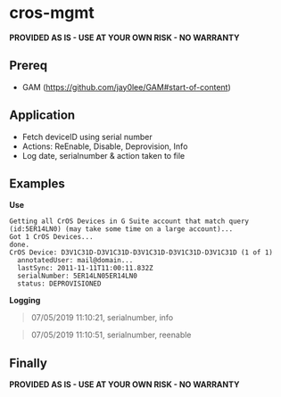 # cros-mgmt

**PROVIDED AS IS - USE AT YOUR OWN RISK - NO WARRANTY**

## Prereq
* GAM (https://github.com/jay0lee/GAM#start-of-content) 

## Application
* Fetch deviceID using serial number
* Actions: ReEnable, Disable, Deprovision, Info
* Log date, serialnumber & action taken to file

## Examples
**Use**
```PS
Getting all CrOS Devices in G Suite account that match query (id:5ER14LN0) (may take some time on a large account)...
Got 1 CrOS Devices...
done.
CrOS Device: D3V1C31D-D3V1C31D-D3V1C31D-D3V1C31D-D3V1C31D (1 of 1)
  annotatedUser: mail@domain...
  lastSync: 2011-11-11T11:00:11.832Z
  serialNumber: 5ER14LN05ER14LN0
  status: DEPROVISIONED
```

**Logging**
>07/05/2019 11:10:21, serialnumber, info

>07/05/2019 11:10:51, serialnumber, reenable

## Finally
**PROVIDED AS IS - USE AT YOUR OWN RISK - NO WARRANTY**
